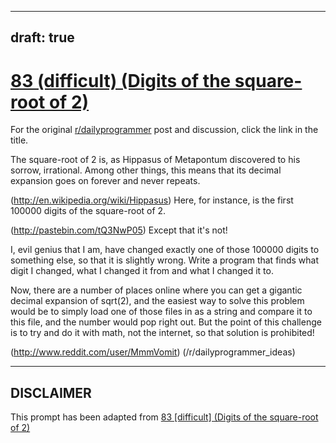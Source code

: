 ---
draft: true
----

# [83 (difficult) (Digits of the square-root of 2)](https://www.reddit.com/r/dailyprogrammer/comments/xdx8q/7302012_challenge_83_difficult_digits_of_the/)

For the original [r/dailyprogrammer](https://www.reddit.com/r/dailyprogrammer/) post and discussion, click the link in the title.

The square-root of 2 is, as Hippasus of Metapontum discovered to his sorrow, irrational. Among other things, this means that its decimal expansion goes on forever and never repeats. 

(http://en.wikipedia.org/wiki/Hippasus)
Here, for instance, is the first 100000 digits of the square-root of 2. 

(http://pastebin.com/tQ3NwP05)
Except that it's not! 

I, evil genius that I am, have changed exactly one of those 100000 digits to something else, so that it is slightly wrong. Write a program that finds what digit I changed, what I changed it from and what I changed it to. 

Now, there are a number of places online where you can get a gigantic decimal expansion of sqrt(2), and the easiest way to solve this problem would be to simply load one of those files in as a string and compare it to this file, and the number would pop right out. But the point of this challenge is to try and do it with math, not the internet, so that solution is prohibited!

(http://www.reddit.com/user/MmmVomit)
(/r/dailyprogrammer_ideas)

----
## **DISCLAIMER**
This prompt has been adapted from [83 [difficult] (Digits of the square-root of 2)](https://www.reddit.com/r/dailyprogrammer/comments/xdx8q/7302012_challenge_83_difficult_digits_of_the/
)
